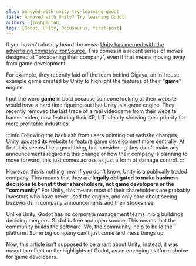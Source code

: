 ```yaml
---
slug: annoyed-with-unity-try-learning-godot
title: Annoyed with Unity? Try learning Godot!
authors: [joshpinto6]
tags: [Godot, Unity, Docusaurus, first-post]
---
```


If you haven't already heard the news: [Unity has merged with the advertising company IronSource.](https://blog.unity.com/news/welcome-ironsource) This comes in a recent series of moves designed at "broadening their company", even if that means moving away from game development. 

For example, they recently laid off the team behind Gigaya, an in-house example game created by Unity to highlight the features of their **"game"** engine. 

I put the word **game** in bold because someone looking at their website would have a hard time figuring out that Unity is a game engine. They recently removed the last trace of a real videogame from their website banner video, now featuring their XR, IoT, clearly showing their priority for more profitable industries.

:::info
Following the backlash from users pointing out website changes, Unity updated its website to feature game development more centrally. At first, this seems like a good thing, but considering they didn't make any announcements regarding this change or how their company is planning to move forward, this just comes across as just a form of damage control.
:::

However, this is nothing new. If you don't know, Unity is a publically traded company. This means that they are **legally obligated to make business decisions to benefit their shareholders, not game developers or the "community"** For Unity, this means most of their shareholders are probably investors who have never used the engine, and only care about seeing buzzwords in company announcements and their stocks rise. 

Unlike Unity, Godot has no corporate management teams in big buildings deciding mergers. Godot is free and open source. This means that the community builds the software. We, the community, help to build the platform. Some big company can't just come and mess things up.

Now, this article isn't supposed to be a rant about Unity, instead, it was meant to reflect on the highlights of Godot, as an emerging platform choice for game developers.


